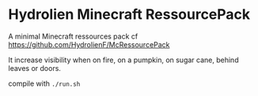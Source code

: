 # Hydrolien Minecraft RessourcePack

A minimal Minecraft ressources pack
cf https://github.com/HydrolienF/McRessourcePack

It increase visibility when on fire, on a pumpkin, on sugar cane, behind leaves or doors.

compile with `./run.sh`
